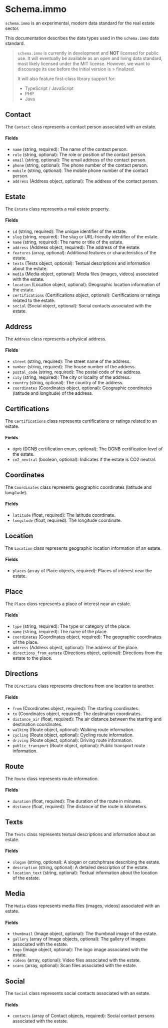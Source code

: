 # Schema.immo

`schema.immo` is an experimental, modern data standard for the real estate sector.

This documentation describes the data types used in the `schema.immo` data standard.

> `schema.immo` is currently in development and **NOT** licensed for public use. It will eventually be available
> as an open and living data standard, most likely licensed under the MIT license. However, we want to discourage its use before the initial version is > finalized.
>
> It will also feature first-class library support for:
> - TypeScript / JavaScript
> - PHP
> - Java


## Contact

The `Contact` class represents a contact person associated with an estate.

#### Fields

- `name` (string, required): The name of the contact person.
- `role` (string, optional): The role or position of the contact person.
- `email` (string, optional): The email address of the contact person.
- `phone` (string, optional): The phone number of the contact person.
- `mobile` (string, optional): The mobile phone number of the contact person.
- `address` (Address object, optional): The address of the contact person.

## Estate

The `Estate` class represents a real estate property.

#### Fields

- `id` (string, required): The unique identifier of the estate.
- `slug` (string, required): The slug or URL-friendly identifier of the estate.
- `name` (string, required): The name or title of the estate.
- `address` (Address object, required): The address of the estate.
- `features` (array, optional): Additional features or characteristics of the estate.
- `texts` (Texts object, optional): Textual descriptions and information about the estate.
- `media` (Media object, optional): Media files (images, videos) associated with the estate.
- `location` (Location object, optional): Geographic location information of the estate.
- `certifications` (Certifications object, optional): Certifications or ratings related to the estate.
- `social` (Social object, optional): Social contacts associated with the estate.

## Address

The `Address` class represents a physical address.

#### Fields

- `street` (string, required): The street name of the address.
- `number` (string, required): The house number of the address.
- `postal_code` (string, required): The postal code of the address.
- `city` (string, required): The city or locality of the address.
- `country` (string, optional): The country of the address.
- `coordinates` (Coordinates object, optional): Geographic coordinates (latitude and longitude) of the address.

## Certifications

The `Certifications` class represents certifications or ratings related to an estate.

#### Fields

- `dgnb` (DGNB certification enum, optional): The DGNB certification level of the estate.
- `co2_neutral` (boolean, optional): Indicates if the estate is CO2 neutral.

## Coordinates

The `Coordinates` class represents geographic coordinates (latitude and longitude).

#### Fields

- `latitude` (float, required): The latitude coordinate.
- `longitude` (float, required): The longitude coordinate.

## Location

The `Location` class represents geographic location information of an estate.

#### Fields

- `places` (array of Place objects, required): Places of interest near the estate.

## Place

The `Place` class represents a place of interest near an estate.

#### Fields

- `type` (string, required): The type or category of the place.
- `name` (string, required): The name of the place.
- `coordinates` (Coordinates object, required): The geographic coordinates of the place.
- `address` (Address object, optional): The address of the place.
- `directions_from_estate` (Directions object, optional): Directions from the estate to the place.

## Directions

The `Directions` class represents directions from one location to another.

#### Fields

- `from` (Coordinates object, required): The starting coordinates.
- `to` (Coordinates object, required): The destination coordinates.
- `distance_air` (float, required): The air distance between the starting and destination coordinates.
- `walking` (Route object, optional): Walking route information.
- `cycling` (Route object, optional): Cycling route information.
- `driving` (Route object, optional): Driving route information.
- `public_transport` (Route object, optional): Public transport route information.

## Route

The `Route` class represents route information.

#### Fields

- `duration` (float, required): The duration of the route in minutes.
- `distance` (float, required): The distance of the route in kilometers.

## Texts

The `Texts` class represents textual descriptions and information about an estate.

#### Fields

- `slogan` (string, optional): A slogan or catchphrase describing the estate.
- `description` (string, optional): A detailed description of the estate.
- `location_text` (string, optional): Textual information about the location of the estate.

## Media

The `Media` class represents media files (images, videos) associated with an estate.

#### Fields

- `thumbnail` (Image object, optional): The thumbnail image of the estate.
- `gallery` (array of Image objects, optional): The gallery of images associated with the estate.
- `logo` (Image object, optional): The logo image associated with the estate.
- `videos` (array, optional): Video files associated with the estate.
- `scans` (array, optional): Scan files associated with the estate.

## Social

The `Social` class represents social contacts associated with an estate.

#### Fields

- `contacts` (array of Contact objects, required): Social contact persons associated with the estate.
